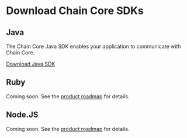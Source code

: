 # Download Chain Core SDKs

## Java
The Chain Core Java SDK enables your application to communicate with Chain Core.

<a href="../java/chain-sdk-latest.jar" class="downloadBtn btn success" target="\_blank">Download Java SDK</a>

## Ruby

Coming soon. See the [product roadmap](https://chain.com/roadmap) for details.

## Node.JS

Coming soon. See the [product roadmap](https://chain.com/roadmap) for details.

